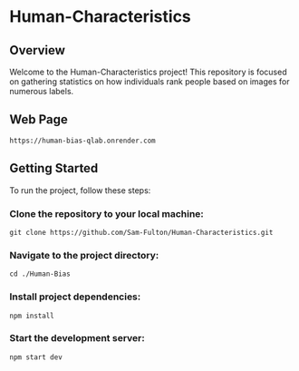 # Human-Characteristics

## Overview
Welcome to the Human-Characteristics project! This repository is focused on gathering statistics on how individuals rank people based on images for numerous labels.

## Web Page
```
https://human-bias-qlab.onrender.com
```

## Getting Started
To run the project, follow these steps:

### Clone the repository to your local machine:
```
git clone https://github.com/Sam-Fulton/Human-Characteristics.git
```

### Navigate to the project directory:
```
cd ./Human-Bias
```

### Install project dependencies:
```
npm install
```

### Start the development server:
```
npm start dev
```
